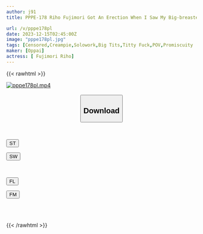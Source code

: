 ```yaml
---
author: j91
title: PPPE-178 Riho Fujimori Got An Erection When I Saw My Big-breasted Girlfriend Getting Fucked By DQNs Using Aphrodisiacs And Getting Creampied Until The Semen Flowed Backwards. Riho Fujimori

url: /v/pppe178pl
date: 2023-12-15T02:45:00Z
image: "pppe178pl.jpg"
tags: [Censored,Creampie,Solowork,Big Tits,Titty Fuck,POV,Promiscuity	 ]
maker: [Oppai]
actress: [ Fujimori Riho]
---
```



{{< rawhtml >}}

<div class="video" data-videoid="akALK9r1eGuxBDm">
    <a href="javascript:;">
        <img src="/v/pppe178pl/pppe178pl.jpg" width="WIDTH" height="HEIGHT" alt="pppe178pl.mp4" loading="lazy">
    </a>
</div>

<script type="text/javascript" src="https://j91.asia/asset/on-demand-st.js"></script>

<br>
  <link rel="stylesheet" href="https://j91.asia/asset/bs5.css">
  
  <center>
  <button class="btn btn-primary" type="button" data-bs-toggle="collapse" data-bs-target=".multi-collapse" aria-expanded="false" aria-controls="multiCollapseExample1 multiCollapseExample2"><h2>Download</h2></button></center>
</p>
<div class="row">
  <div class="col">
    <div class="collapse multi-collapse" id="multiCollapseExample1">
      <div class="card card-body">
	      	      <br>
<div class="buttons">  
<p><a href="https://streamtape.to/v/akALK9r1eGuxBDm" target="_blank"><button class="btn-hover color-3"><i class="fa fa-download"></i> ST</button></a></p>
<p><a href="https://flaswish.com/jkvpwdo6mol6" target="_blank"><button class="btn-hover color-2"><i class="fa fa-download"></i> SW</button></a></p></div>
    </div>
  </div>
</div>
  <div class="col">
    <div class="collapse multi-collapse" id="multiCollapseExample2">
      <div class="card card-body">
	      <br>
<div class="buttons">
<p><a href="javascript:;" target="_blank"><button class="btn-hover color-9"><i class="fa fa-download"></i> FL</button></a></p>
<p><a href="javascript:;" target="_blank"><button class="btn-hover color-8"><i class="fa fa-download"></i> FM</button></a></p></div>
<br><br>
      </div>
    </div>
  </div>
</div>

{{< /rawhtml >}}